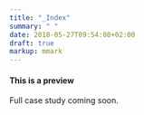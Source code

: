 ```yaml
---
title: "_Index"
summary: " "
date: 2018-05-27T09:54:08+02:00
draft: true
markup: mmark
---
```


<div class="alert alert-warning" role="alert"> 
<h4 class="alert-heading">This is a preview</h4>Full case study coming soon.
</div>